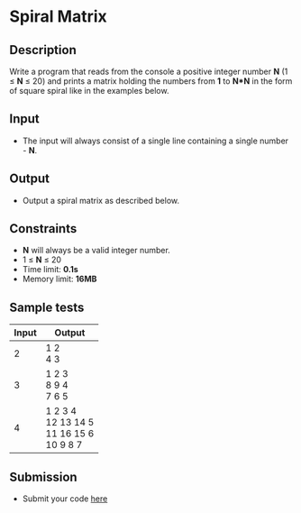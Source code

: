 # Spiral Matrix

## Description
Write a program that reads from the console a positive integer number **N** (1 &#8804; **N** &#8804; 20)
 and prints a matrix holding the numbers from **1** to **N*N** in the form of square spiral like in the examples below.

## Input
- The input will always consist of a single line containing a single number - **N**.

## Output
- Output a spiral matrix as described below.

## Constraints
- **N** will always be a valid integer number.
- 1 &#8804; **N** &#8804; 20
- Time limit: **0.1s**
- Memory limit: **16MB**

## Sample tests

|     Input      |                      Output                        |
|----------------|----------------------------------------------------|
| 2              | 1 2<br/>4 3                                        |
| 3              | 1 2 3<br/>8 9 4<br/>7 6 5                          |
| 4              | 1 2 3 4<br/>12 13 14 5<br/>11 16 15 6<br/>10 9 8 7 |

## Submission
- Submit your code [here](http://bgcoder.com/Contests/Compete/Index/312#16)
